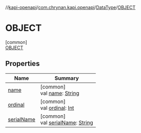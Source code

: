 //[kapi-openapi](../../../../index.md)/[com.chrynan.kapi.openapi](../../index.md)/[DataType](../index.md)/[OBJECT](index.md)

# OBJECT

[common]\
[OBJECT](index.md)

## Properties

| Name | Summary |
|---|---|
| [name](../../-parameter/-in-value/-c-o-o-k-i-e/index.md#-372974862%2FProperties%2F-245161012) | [common]<br>val [name](../../-parameter/-in-value/-c-o-o-k-i-e/index.md#-372974862%2FProperties%2F-245161012): [String](https://kotlinlang.org/api/latest/jvm/stdlib/kotlin/-string/index.html) |
| [ordinal](../../-parameter/-in-value/-c-o-o-k-i-e/index.md#-739389684%2FProperties%2F-245161012) | [common]<br>val [ordinal](../../-parameter/-in-value/-c-o-o-k-i-e/index.md#-739389684%2FProperties%2F-245161012): [Int](https://kotlinlang.org/api/latest/jvm/stdlib/kotlin/-int/index.html) |
| [serialName](../serial-name.md) | [common]<br>val [serialName](../serial-name.md): [String](https://kotlinlang.org/api/latest/jvm/stdlib/kotlin/-string/index.html) |
